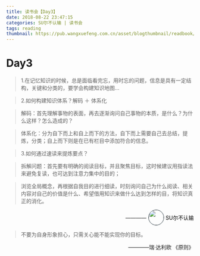 ```yaml
---
title: 读书会【Day3】
date: 2018-08-22 23:47:15
categories: SU尔不认输 | 读书会
tags: reading
thumbnail: https://pub.wangxuefeng.com.cn/asset/blogthumbnail/readbook/thumbnail3.png
---
```




# Day3

>  1.在记忆知识的时候，总是面临看完忘，用时忘的问题，信息是具有一定结构，关键和分类的，要学会构建知识地图…

>  2.如何构建知识体系？解码 ＋ 体系化

>  解码：首先理解事物的表面，再去逐渐询问自己事物的本质，是什么？为什么这样？怎么造成的？

>  体系化：分为自下而上和自上而下的方法，自下而上需要自己去总结，提炼，分类；自上而下则是在已有栏目中添加符合的信息。

>  3.如何通过速读来提炼要点？

>  拆解问题：首先要有明确的阅读目标，并且聚焦目标，这时候建议用指读法来避免复读，也可达到注意力集中的目的；

>  浏览全局概念，再根据自我目的进行细读，时刻询问自己为什么阅读、相关内容对自己的价值是什么、希望借用知识来做什么达到怎样的目，将知识真正的消化。



<div style="display: flex;justify-content: flex-end;align-items: center;margin-bottom: 1em;">
  <span>————</span>
  <a href="https://www.jianshu.com/u/06408f56492c" target="_blank" style="display:flex;align-items: center;text-decoration:none;color: #000;">
	  <img src="https://pub.wangxuefeng.com.cn/asset/defaultHead/sjwxhead.jpg" width="40" height="40" style="margin:0 5px;border-radius: 50%;border:1px solid #1B2B34">
	  <span style="text-align: right;">SU尔不认输</span>
  </a>
</div>



>  不要为自身形象担心，只需关心能不能实现你的目标。

<p style="text-align: right">————瑞·达利欧 《原则》</p>

